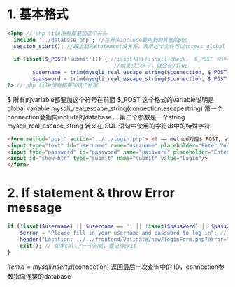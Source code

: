 # 1. 基本格式 
```php
<?php // php file所有都要加这个开头
  include '../database.php'; //在开头include要用到的其他的php
  session_start(); //跟上面的statement没关系，表示这个文件可以access global variables
  
  if (isset($_POST['submit'])) { //isset相当于isnull check， $_POST 会连接到下面的html里的form然后get name=submit，
                                  //如果click了，就会有value
        $username = trim(mysqli_real_escape_string($connection, $_POST['username'])); // trim函数移除字符串两侧的空白字符或其他预定义字符
        $password = trim(mysqli_real_escape_string($connection, $_POST['password'])); 
?> // php file所有都要加这个结尾
```
$ 所有的variable都要加这个符号在前面
$_POST 这个格式的variable说明是global variable
mysqli_real_escape_string(connection,escapestring) 第一个connection会指向include的database， 第二个参数是一个string  
mysqli_real_escape_string 转义在 SQL 语句中使用的字符串中的特殊字符

```html
<form method="post" action="../../login.php"> <! –– method对应$_POST, action对应要传input的php file ––>
<input type="text" id="username" name="username" placeholder="Enter Your Username"/> <! –– name对应$_POST['username'] ––>
<input type="password" id="password" name="password" placeholder="Enter Your Password"/>
<input id="show-btn" type="submit" name="submit" value="Login"/>
</form>
```

# 2. If statement & throw Error message
```php
if (!isset($username) || $username == '' || !isset($password) || $password == '') {
    $error = "Please fill in your username and password to log in"; // 这个是一个string variable
    header("Location: ../../frontend/Validate/new/loginForm.php?error=" . urlencode($error)); // 显示error message
    exit(); // 如果call了一个网站，要记得exit
}
```
$item_id = mysqli_insert_id($connection) 返回最后一次查询中的 ID，connection参数指向连接的database

